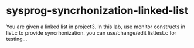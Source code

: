 # sysprog-syncrhonization-linked-list
You are given a linked list in project3.
In this lab, use monitor constructs in list.c to provide syncrhonization.
you can use/change/edit listtest.c for testing...